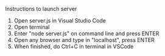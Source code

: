 Instructions to launch server

1. Open server.js in Visual Studio Code
2. Open terminal
3. Enter "node server.js" on command line and press ENTER
4. Open any browser and type in "localhost", press ENTER
5. When finished, do Ctrl+C in terminal in VSCode
